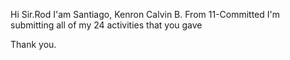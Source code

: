 Hi Sir.Rod I'am Santiago, Kenron Calvin B. From 11-Committed
I'm submitting all of my 24 activities that you gave

Thank you.
